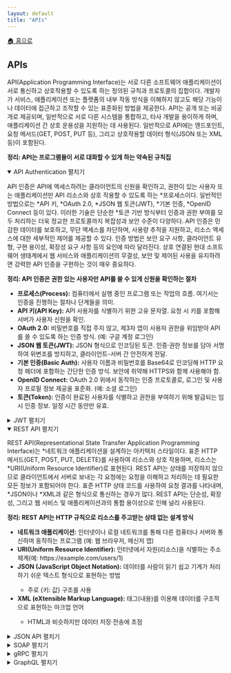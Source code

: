 ```yaml
---
layout: default
title: "APIs"
---
```


<p class="breadcrumb"><a href="/cs_study/home.html">🏠 홈으로</a></p>

<section>
  <h2>APIs</h2>
  <p>
    API(Application Programming Interface)는 서로 다른 소프트웨어 애플리케이션이 서로 통신하고 상호작용할 수 있도록 하는 정의된 규칙과 프로토콜의 집합이다. 개발자가 서비스, 애플리케이션 또는 플랫폼의 내부 작동 방식을 이해하지 않고도 해당 기능이나 데이터에 접근하고 조작할 수 있는 표준화된 방법을 제공한다. API는 공개 또는 비공개로 제공되며, 일반적으로 서로 다른 시스템을 통합하고, 타사 개발을 용이하게 하며, 애플리케이션 간 상호 운용성을 지원하는 데 사용된다. 일반적으로 API에는 엔드포인트, 요청 메서드(GET, POST, PUT 등), 그리고 상호작용할 데이터 형식(JSON 또는 XML 등)이 포함된다.
  </p>
  <p><strong>정리: API는 프로그램들이 서로 대화할 수 있게 하는 약속된 규칙집 </strong></p>
</section>

<details open>
<summary>API Authentication <span class="indicator">펼치기</span></summary>
<div class="accordion-content">
  <p>API 인증은 API에 액세스하려는 클라이언트의 신원을 확인하고, 권한이 있는 사용자 또는 애플리케이션만 API 리소스와 상호 작용할 수 있도록 하는 *프로세스이다. 일반적인 방법으로는 *API 키, *OAuth 2.0, *JSON 웹 토큰(JWT), *기본 인증, *OpenID Connect 등이 있다. 이러한 기술은 단순한 *토큰 기반 방식부터 인증과 권한 부여를 모두 처리하는 더욱 정교한 프로토콜까지 복잡성과 보안 수준이 다양하다. API 인증은 민감한 데이터를 보호하고, 무단 액세스를 차단하며, 사용량 추적을 지원하고, 리소스 액세스에 대한 세부적인 제어를 제공할 수 있다. 인증 방법은 보안 요구 사항, 클라이언트 유형, 구현 용이성, 확장성 요구 사항 등의 요인에 따라 달라진다. 상호 연결된 현대 소프트웨어 생태계에서 웹 서비스와 애플리케이션의 무결성, 보안 및 제어된 사용을 유지하려면 강력한 API 인증을 구현하는 것이 매우 중요하다.</p>
  <p><strong>정리: API 인증은 권한 있는 사용자만 API를 쓸 수 있게 신원을 확인하는 절차</strong></p>

  <ul>
    <li><strong>프로세스(Process):</strong> 컴퓨터에서 실행 중인 프로그램 또는 작업의 흐름. 여기서는 인증을 진행하는 절차나 단계들을 의미.</li>
    <li><strong>API 키(API Key):</strong> API 사용자를 식별하기 위한 고유 문자열. 요청 시 키를 포함해 서버가 사용자 신원을 확인.</li>
    <li><strong>OAuth 2.0:</strong> 비밀번호를 직접 주지 않고, 제3자 앱이 사용자 권한을 위임받아 API를 쓸 수 있도록 하는 인증 방식. (예: 구글 계정 로그인)</li>
    <li><strong>JSON 웹 토큰(JWT):</strong> JSON 형식으로 인코딩된 토큰. 인증·권한 정보를 담아 서명하여 위변조를 방지하고, 클라이언트-서버 간 안전하게 전달.</li>
    <li><strong>기본 인증(Basic Auth):</strong> 사용자 이름과 비밀번호를 Base64로 인코딩해 HTTP 요청 헤더에 포함하는 간단한 인증 방식. 보안에 취약해 HTTPS와 함께 사용해야 함.</li>
    <li><strong>OpenID Connect:</strong> OAuth 2.0 위에서 동작하는 인증 프로토콜로, 로그인 및 사용자 프로필 정보 제공을 표준화. (예: 소셜 로그인)</li>
    <li><strong>토큰(Token):</strong> 인증이 완료된 사용자를 식별하고 권한을 부여하기 위해 발급되는 임시 인증 정보. 일정 시간 동안만 유효.</li>
  </ul>

  <!-- 박스 추가 -->
  <details>
    <summary>JWT <span class="indicator">펼치기</span></summary>
    <div class="accordion-content">
      <p>JWT(JSON 웹 토큰)는 당사자 간에 JSON 객체 형태로 정보를 안전하게 전송하기 위한 개방형 표준이다. JWT는 세 부분으로 구성된다. 헤더(토큰 유형 및 서명에 사용되는 알고리즘 지정), 페이로드(전송되는 클레임 또는 데이터 포함), 서명(토큰의 무결성 및 진위성 확인)이다. JWT는 일반적으로 인증 및 권한 부여 목적으로 사용되며, 사용자가 웹 애플리케이션과 API를 통해 신원과 권한을 안전하게 전송하고 검증할 수 있도록 한다. JWT는 작고 독립적이며 HTTP 헤더를 통해 쉽게 전송할 수 있어 최신 웹 및 모바일 애플리케이션에서 널리 사용된다.</p>
      <ul>
        <li>예시 1</li>
        <li>예시 2</li>
      </ul>
    </div>
  </details>

</div>
</details>

<details open>
<summary>REST API <span class="indicator">펼치기</span></summary>
<div class="accordion-content">
  <p>REST API(Representational State Transfer Application Programming Interface)는 *네트워크 애플리케이션을 설계하는 아키텍처 스타일이다. 표준 HTTP 메서드(GET, POST, PUT, DELETE)를 사용하여 리소스와 상호 작용하며, 리소스는 *URI(Uniform Resource Identifier)로 표현된다. REST API는 상태를 저장하지 않으므로 클라이언트에서 서버로 보내는 각 요청에는 요청을 이해하고 처리하는 데 필요한 모든 정보가 포함되어야 한다. 표준 HTTP 상태 코드를 사용하여 요청 결과를 나타내며, *JSON이나 *XML과 같은 형식으로 통신하는 경우가 많다. REST API는 단순성, 확장성, 그리고 웹 서비스 및 애플리케이션과의 통합 용이성으로 인해 널리 사용된다.
  </p>
  <p><strong>정리: REST API는 HTTP 규칙으로 리소스를 주고받는 상태 없는 설계 방식</strong></p>

  <ul>
    <li><strong>네트워크 애플리케이션:</strong> 인터넷이나 로컬 네트워크를 통해 다른 컴퓨터나 서버와 통신하며 동작하는 프로그램 (예: 웹 브라우저, 메신저 앱)</li>
    <li><strong>URI(Uniform Resource Identifier):</strong> 인터넷에서 자원(리소스)을 식별하는 주소 체계(예: https://example.com/users/1)</li>
    <li><strong>JSON (JavaScript Object Notation):</strong> 데이터를 사람이 읽기 쉽고 기계가 처리하기 쉬운 텍스트 형식으로 표현하는 방법</li>
      <ul>
        <li>주로 {키: 값} 구조를 사용</li>
      </ul>
    <li><strong>XML (eXtensible Markup Language):</strong> 태그(<tag>내용</tag>)를 이용해 데이터를 구조적으로 표현하는 마크업 언어</li>
      <ul>
        <li>HTML과 비슷하지만 데이터 저장·전송에 초점</li>
      </ul>
  </ul>

</div>
</details>

<details>
<summary>JSON API <span class="indicator">펼치기</span></summary>
<div class="accordion-content">
  <p>JSON(JavaScript Object Notation)은 정의된 방식으로 통신하는 서버와 각 애플리케이션이 통신할 때 *임시 코드가 필요 없도록 설계된 *인코딩 체계이다. JSON API 모듈은 엔티티 유형, 번들, 필드와 같은 데이터 저장소 및 데이터 구조에 대한 구현을 제공한다.
  </p>
  <p><strong>정리: JSON은 서버와 앱이 간단하고 표준화된 방식으로 데이터를 주고받게 하는 형식</strong></p>

  <ul>
    <li><strong>임시 코드:</strong> 특정 상황이나 문제를 해결하기 위해 급하게 작성한, 재사용성·유지보수성이 떨어지는 코드. 흔히 "하드코딩"과 비슷한 개념으로, 표준화된 형식이 없으면 이런 코드를 많이 쓰게 됨.</li>
    <li><strong>인코딩(Encoding):</strong> 데이터를 저장하거나 전송하기 위해 다른 형식으로 변환하는 과정 (예: 텍스트를 UTF-8로 변환, 이미지를 JPG로 저장)</li>
  </ul>

</div>
</details>

<details>
<summary>SOAP <span class="indicator">펼치기</span></summary>
<div class="accordion-content">
  <p>SOAP(Simple Object Access Protocol)는 시스템과 애플리케이션 간의 정보 교환을 위한 메시지 프로토콜이다. 애플리케이션 프로그래밍 인터페이스(API)의 경우, SOAP API는 더욱 체계적이고 정형화된 방식으로 개발된다. SOAP 메시지는 웹 관련 하이퍼텍스트 전송 프로토콜(HTTP)을 포함한 다양한 하위 수준 프로토콜을 통해 전송될 수 있다.
  </p>
  <p><strong>정리: SOAP는 정형화된 규칙으로 메시지를 주고받는 API 통신 프로토콜</strong></p>

</div>
</details>

<details>
<summary>gRPC <span class="indicator">펼치기</span></summary>
<div class="accordion-content">
  <p>gRPC는 고성능 오픈 소스 범용 RPC 프레임워크이다. RPC는 원격 프로시저 호출(Remote Procedure Call)의 약자이다. g가 무엇을 의미하는지에 대한 논쟁이 계속되고 있다. RPC는 프로그램이 다른 컴퓨터에 있는 다른 프로그램의 프로시저를 실행할 수 있도록 하는 프로토콜이다. 가장 큰 장점은 개발자가 원격 상호 작용의 세부 사항을 코딩할 필요가 없다는 것이다. 원격 프로시저는 다른 함수와 마찬가지로 호출된다. 하지만 클라이언트와 서버는 서로 다른 언어로 코딩할 수 있다.
  </p>
  <p><strong>정리: gRPC는 빠르고 효율적으로 서버 간 데이터를 주고받는 원격 호출 프로토콜</strong></p>

</div>
</details>

<details>
<summary>GraphQL <span class="indicator">펼치기</span></summary>
<div class="accordion-content">
  <p>GraphQL은 페이스북에서 개발한 API용 쿼리 언어이자 해당 쿼리를 실행하는 런타임이다. 고정된 엔드포인트가 미리 정의된 데이터를 반환하는 REST와 달리, GraphQL은 클라이언트가 필요한 데이터를 정확하게 요청할 수 있도록 하여 API 상호작용을 더욱 유연하고 효율적으로 만든다. GraphQL은 단일 엔드포인트를 사용하고 사용 가능한 데이터의 유형과 구조를 정의하는 스키마를 사용한다. 이러한 접근 방식은 데이터 오버페칭(overfetching)과 언더페칭(underfetching)을 줄여 여러 플랫폼(예: 웹, 모바일)에서 다양한 데이터 요구 사항을 가진 복잡한 애플리케이션에 이상적이다.
  </p>
  <p><strong>정리: GraphQL은 클라이언트가 필요한 데이터만 선택해 요청할 수 있는 쿼리 언어</strong></p>

</div>
</details>
